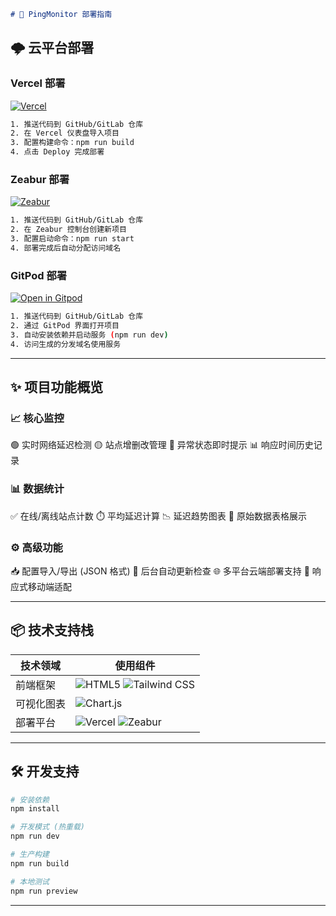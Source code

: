 


```markdown
# 🚀 PingMonitor 部署指南
```
## 🌩️ 云平台部署

### Vercel 部署
[![Vercel](https://img.shields.io/badge/Deploy-Vercel-000000?style=for-the-badge&logo=Vercel)](https://vercel.com/new)
```bash
1. 推送代码到 GitHub/GitLab 仓库
2. 在 Vercel 仪表盘导入项目
3. 配置构建命令：npm run build
4. 点击 Deploy 完成部署
```

### Zeabur 部署
[![Zeabur](https://img.shields.io/badge/Deploy-Zeabur-1890FF?style=for-the-badge)](https://zeabur.com)
```bash
1. 推送代码到 GitHub/GitLab 仓库
2. 在 Zeabur 控制台创建新项目
3. 配置启动命令：npm run start
4. 部署完成后自动分配访问域名
```

### GitPod 部署
[![Open in Gitpod](https://gitpod.io/button/open-in-gitpod.svg)](https://gitpod.io/)
```bash
1. 推送代码到 GitHub/GitLab 仓库
2. 通过 GitPod 界面打开项目
3. 自动安装依赖并启动服务 (npm run dev)
4. 访问生成的分发域名使用服务
```

---

## ✨ 项目功能概览

### 📈 核心监控
🟢 实时网络延迟检测
🟡 站点增删改管理
🔴 异常状态即时提示
📊 响应时间历史记录

### 📊 数据统计
✅ 在线/离线站点计数
⏱️ 平均延迟计算
📉 延迟趋势图表
📜 原始数据表格展示

### ⚙️ 高级功能
📥 配置导入/导出 (JSON 格式)
🔄 后台自动更新检查
🌐 多平台云端部署支持
📱 响应式移动端适配

---

## 📦 技术支持栈
| 技术领域        | 使用组件                  |
|----------------|--------------------------|
| 前端框架        | ![HTML5](https://img.shields.io/badge/-HTML5-E34F26?logo=html5&logoColor=white) ![Tailwind CSS](https://img.shields.io/badge/-Tailwind%20CSS-38B2AC?logo=tailwind-css&logoColor=white) |
| 可视化图表      | ![Chart.js](https://img.shields.io/badge/-Chart.js-FF6384?logo=chart.js&logoColor=white) |
| 部署平台        | ![Vercel](https://img.shields.io/badge/Vercel-000000?logo=vercel&logoColor=white) ![Zeabur](https://img.shields.io/badge/Zeabur-1890FF?logo=zeabur&logoColor=white) |

---

## 🛠️ 开发支持
```bash
# 安装依赖
npm install

# 开发模式 (热重载)
npm run dev

# 生产构建
npm run build

# 本地测试
npm run preview
```

---

